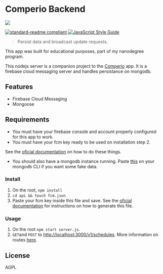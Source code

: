 # Comperio Backend

![](https://raw.githubusercontent.com/mtsalenc/comperio-backend/master/images/banner.png)

[![standard-readme compliant](https://img.shields.io/badge/readme%20style-standard-brightgreen.svg?style=flat-square)](https://github.com/RichardLitt/standard-readme)
[![JavaScript Style Guide](https://img.shields.io/badge/code_style-standard-brightgreen.svg)](https://standardjs.com)

> Persist data and broadcast update requests.

This app was built for educational purposes, part of my nanodegree program.

This nodejs server is a companion project to the [Comperio](https://github.com/mtsalenc/comperio) app. It is a firebase cloud messaging server and handles persistance on mongodb.

## Features
- Firebase Cloud Messaging
- Mongoose

## Requirements

- You must have your firebase console and account properly configured for this app to work.
- You must have your fcm key ready to be used on installation step 2.

See the [oficial documentation](https://firebase.google.com/docs/admin/setup) on how to do these things.

- You should also have a mongodb instance running. Paste [this](https://github.com/mtsalenc/comperio-backend/blob/master/fakeData) on your mongodb CLI if you want some fake data.

### Install

1. On the root, `npm install`
2. `cd api && touch fcm.json`
3. Paste your fcm key inside this file and save. See the [oficial documentation](https://firebase.google.com/docs/admin/setup) for instructions on how to generate this file.

### Usage

1. On the root `npm start server.js`.
2. `GET`and `POST` to [http://localhost:3000/v1/schedules](http://localhost:3000/v1/schedules). More information on routes [here](https://github.com/mtsalenc/comperio-backend/blob/master/api/routes/comperioRoutes.js).


## License

 AGPL
